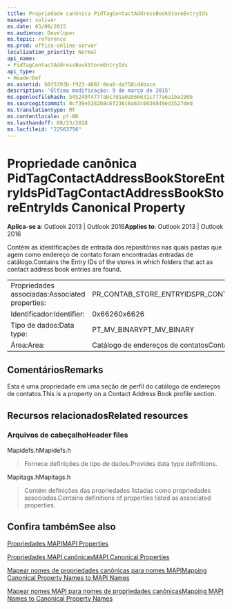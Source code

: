 ```yaml
---
title: Propriedade canônica PidTagContactAddressBookStoreEntryIds
manager: soliver
ms.date: 03/09/2015
ms.audience: Developer
ms.topic: reference
ms.prod: office-online-server
localization_priority: Normal
api_name:
- PidTagContactAddressBookStoreEntryIds
api_type:
- HeaderDef
ms.assetid: b0f5393b-f923-4802-8ea0-daf58cd4bace
description: 'Última modificação: 9 de março de 2015'
ms.openlocfilehash: 545249f4777abc7d1a0a566631c777a6a1ba190b
ms.sourcegitcommit: 0cf39e5382b8c6f236c8a63c6036849ed3527ded
ms.translationtype: MT
ms.contentlocale: pt-BR
ms.lasthandoff: 08/23/2018
ms.locfileid: "22563756"
---
```

# <a name="pidtagcontactaddressbookstoreentryids-canonical-property"></a><span data-ttu-id="f8d9c-103">Propriedade canônica PidTagContactAddressBookStoreEntryIds</span><span class="sxs-lookup"><span data-stu-id="f8d9c-103">PidTagContactAddressBookStoreEntryIds Canonical Property</span></span>

  
  
<span data-ttu-id="f8d9c-104">**Aplica-se a**: Outlook 2013 | Outlook 2016</span><span class="sxs-lookup"><span data-stu-id="f8d9c-104">**Applies to**: Outlook 2013 | Outlook 2016</span></span> 
  
<span data-ttu-id="f8d9c-105">Contém as identificações de entrada dos repositórios nas quais pastas que agem como endereço de contato foram encontradas entradas de catálogo.</span><span class="sxs-lookup"><span data-stu-id="f8d9c-105">Contains the Entry IDs of the stores in which folders that act as contact address book entries are found.</span></span>
  
|||
|:-----|:-----|
|<span data-ttu-id="f8d9c-106">Propriedades associadas:</span><span class="sxs-lookup"><span data-stu-id="f8d9c-106">Associated properties:</span></span>  <br/> |<span data-ttu-id="f8d9c-107">PR_CONTAB_STORE_ENTRYIDS</span><span class="sxs-lookup"><span data-stu-id="f8d9c-107">PR_CONTAB_STORE_ENTRYIDS</span></span>  <br/> |
|<span data-ttu-id="f8d9c-108">Identificador:</span><span class="sxs-lookup"><span data-stu-id="f8d9c-108">Identifier:</span></span>  <br/> |<span data-ttu-id="f8d9c-109">0x6626</span><span class="sxs-lookup"><span data-stu-id="f8d9c-109">0x6626</span></span>  <br/> |
|<span data-ttu-id="f8d9c-110">Tipo de dados:</span><span class="sxs-lookup"><span data-stu-id="f8d9c-110">Data type:</span></span>  <br/> |<span data-ttu-id="f8d9c-111">PT_MV_BINARY</span><span class="sxs-lookup"><span data-stu-id="f8d9c-111">PT_MV_BINARY</span></span>  <br/> |
|<span data-ttu-id="f8d9c-112">Área:</span><span class="sxs-lookup"><span data-stu-id="f8d9c-112">Area:</span></span>  <br/> |<span data-ttu-id="f8d9c-113">Catálogo de endereços de contatos</span><span class="sxs-lookup"><span data-stu-id="f8d9c-113">Contact address book</span></span>  <br/> |
   
## <a name="remarks"></a><span data-ttu-id="f8d9c-114">Comentários</span><span class="sxs-lookup"><span data-stu-id="f8d9c-114">Remarks</span></span>

<span data-ttu-id="f8d9c-115">Esta é uma propriedade em uma seção de perfil do catálogo de endereços de contatos.</span><span class="sxs-lookup"><span data-stu-id="f8d9c-115">This is a property on a Contact Address Book profile section.</span></span>
  
## <a name="related-resources"></a><span data-ttu-id="f8d9c-116">Recursos relacionados</span><span class="sxs-lookup"><span data-stu-id="f8d9c-116">Related resources</span></span>

### <a name="header-files"></a><span data-ttu-id="f8d9c-117">Arquivos de cabeçalho</span><span class="sxs-lookup"><span data-stu-id="f8d9c-117">Header files</span></span>

<span data-ttu-id="f8d9c-118">Mapidefs.h</span><span class="sxs-lookup"><span data-stu-id="f8d9c-118">Mapidefs.h</span></span>
  
> <span data-ttu-id="f8d9c-119">Fornece definições de tipo de dados.</span><span class="sxs-lookup"><span data-stu-id="f8d9c-119">Provides data type definitions.</span></span>
    
<span data-ttu-id="f8d9c-120">Mapitags.h</span><span class="sxs-lookup"><span data-stu-id="f8d9c-120">Mapitags.h</span></span>
  
> <span data-ttu-id="f8d9c-121">Contém definições das propriedades listadas como propriedades associadas.</span><span class="sxs-lookup"><span data-stu-id="f8d9c-121">Contains definitions of properties listed as associated properties.</span></span>
    
## <a name="see-also"></a><span data-ttu-id="f8d9c-122">Confira também</span><span class="sxs-lookup"><span data-stu-id="f8d9c-122">See also</span></span>



[<span data-ttu-id="f8d9c-123">Propriedades MAPI</span><span class="sxs-lookup"><span data-stu-id="f8d9c-123">MAPI Properties</span></span>](mapi-properties.md)
  
[<span data-ttu-id="f8d9c-124">Propriedades MAPI canônicas</span><span class="sxs-lookup"><span data-stu-id="f8d9c-124">MAPI Canonical Properties</span></span>](mapi-canonical-properties.md)
  
[<span data-ttu-id="f8d9c-125">Mapear nomes de propriedades canônicas para nomes MAPI</span><span class="sxs-lookup"><span data-stu-id="f8d9c-125">Mapping Canonical Property Names to MAPI Names</span></span>](mapping-canonical-property-names-to-mapi-names.md)
  
[<span data-ttu-id="f8d9c-126">Mapear nomes MAPI para nomes de propriedades canônicas</span><span class="sxs-lookup"><span data-stu-id="f8d9c-126">Mapping MAPI Names to Canonical Property Names</span></span>](mapping-mapi-names-to-canonical-property-names.md)

